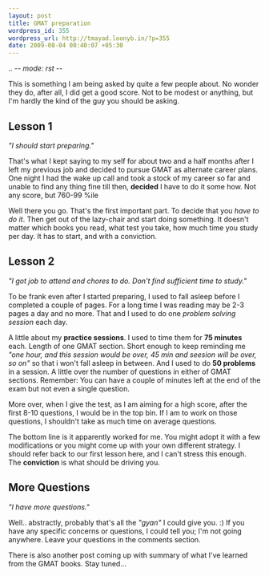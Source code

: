 ```yaml
--- 
layout: post
title: GMAT preparation
wordpress_id: 355
wordpress_url: http://tmayad.loonyb.in/?p=355
date: 2009-08-04 00:40:07 +05:30
---
```

.. -*- mode: rst -*-

This is something I am being asked by quite a few people about. No wonder they do, after all, I did get a good score. Not to be modest or anything, but I'm hardly the kind of the guy you should be asking.

Lesson 1
---------

*"I  should start preparing."*

That's what I kept saying to my self for about two and a half months after I left my previous job and decided to pursue GMAT as alternate career plans. One night I had the wake up call and took a stock of my career so far and unable to find any thing fine till then, **decided** I have to do it some how. Not any score, but 760-99 %ile

Well there you go. That's the first important part. To decide that you *have to do it*. Then get out of the lazy-chair and start doing something. It doesn't matter which books you read, what test you take, how much time you study per day. It has to start, and with a conviction.

Lesson 2
---------

*"I got job to attend and chores to do. Don't find sufficient time to study."*

To be frank even after I started preparing,  I used to fall asleep before I completed a couple of pages. For a long time I was reading may be 2-3 pages a day and no more. That and I used to do one *problem solving session* each day.

A little about my **practice sessions**. I used to time them for **75 minutes** each. Length of one GMAT section. Short enough to keep reminding me *"one hour, and this session would be over, 45 min and seesion will be over, so on"* so that i won't fall asleep in between. And I used to do **50 problems** in a session. A little over the number of questions in either of GMAT sections. Remember: You can have a couple of minutes left at the end of the exam but not even a single question.

More over, when I give the test, as I am aiming for a high score, after the first 8-10 questions, I would be in the top bin. If I am to work on those questions, I shouldn't take as much time on average questions.

The bottom line is it apparently worked for me. You might adopt it with a few modifications or you might come up with your own different strategy. I should refer back to our first lesson here, and I can't stress this enough. The **conviction** is  what should be driving you.

More Questions
---------------

*"I have more questions."*

Well.. abstractly, probably that's all the *"gyan"* I could give you. :) If you have any specific concerns or questions, I could tell you; I'm not going anywhere. Leave your questions in the comments section.

There is also another post coming up with summary of what I've learned from the GMAT books. Stay tuned...  
